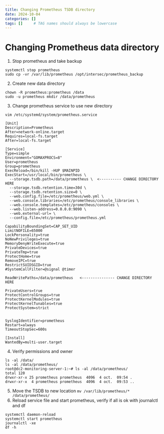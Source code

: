 ```yaml
---
title: Changing Prometheus TSDB directory
date: 2024-10-04
categories: []
tags: []     # TAG names should always be lowercase
---
```



# Changing Prometheus data directory

1. Stop prometheus and take backup
```
systemctl stop prometheus
sudo cp -vr /var/lib/prometheus /opt/intersec/prometheus_backup
```
2. Create new data directory

```
chown -R prometheus:prometheus /data
sudo -u prometheus mkdir /data/prometheus
```
3. Change prometheus service to use new directory
```
vim /etc/systemd/system/prometheus.service

[Unit]
Description=Prometheus
After=network-online.target
Requires=local-fs.target
After=local-fs.target

[Service]
Type=simple
Environment="GOMAXPROCS=8"
User=prometheus
Group=prometheus
ExecReload=/bin/kill -HUP $MAINPID
ExecStart=/usr/local/bin/prometheus \
  --storage.tsdb.path=/data/prometheus \  <---------- CHANGE DIRECTORY HERE
  --storage.tsdb.retention.time=30d \
  --storage.tsdb.retention.size=0 \
  --web.config.file=/etc/prometheus/web.yml \
  --web.console.libraries=/etc/prometheus/console_libraries \
  --web.console.templates=/etc/prometheus/consoles \
  --web.listen-address=0.0.0.0:9090 \
  --web.external-url= \
  --config.file=/etc/prometheus/prometheus.yml

CapabilityBoundingSet=CAP_SET_UID
LimitNOFILE=65000
LockPersonality=true
NoNewPrivileges=true
MemoryDenyWriteExecute=true
PrivateDevices=true
PrivateTmp=true
ProtectHome=true
RemoveIPC=true
RestrictSUIDSGID=true
#SystemCallFilter=@signal @timer

ReadWritePaths=/data/prometheus   <--------------- CHANGE DIRECTORY HERE

PrivateUsers=true
ProtectControlGroups=true
ProtectKernelModules=true
ProtectKernelTunables=true
ProtectSystem=strict


SyslogIdentifier=prometheus
Restart=always
TimeoutStopSec=600s

[Install]
WantedBy=multi-user.target

```
4. Verify permissions and owner


```
ls -al /data/
ls -al /data/prometheus/
root@dc2-monitoring-server-1:~# ls -al /data/prometheus/
total 120
drwxr-xr-x 25 prometheus prometheus  4096  4 oct.  09:54 .
drwxr-xr-x  4 prometheus prometheus  4096  4 oct.  09:53 ..
```
5. Move the TSDB to new location
`mv /var/lib/prometheus/* /data/prometheus/`
6. Reload service file and start prometheus, verify if all is ok with journalctl and df
```
systemctl daemon-reload
systemctl start prometheus
journalctl -xe
df -h
```

